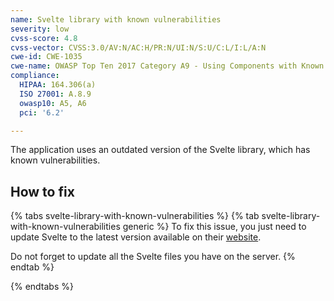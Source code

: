 ```yaml
---
name: Svelte library with known vulnerabilities
severity: low
cvss-score: 4.8
cvss-vector: CVSS:3.0/AV:N/AC:H/PR:N/UI:N/S:U/C:L/I:L/A:N
cwe-id: CWE-1035
cwe-name: OWASP Top Ten 2017 Category A9 - Using Components with Known Vulnerabilities
compliance:
  HIPAA: 164.306(a)
  ISO 27001: A.8.9
  owasp10: A5, A6
  pci: '6.2'

---            
```


The application uses an outdated version of the Svelte library, which has known vulnerabilities.

## How to fix

{% tabs svelte-library-with-known-vulnerabilities %}
{% tab svelte-library-with-known-vulnerabilities generic %}
To fix this issue, you just need to update Svelte to the latest version available on their [website](https://svelte.dev/).

Do not forget to update all the Svelte files you have on the server.
{% endtab %}

{% endtabs %}
